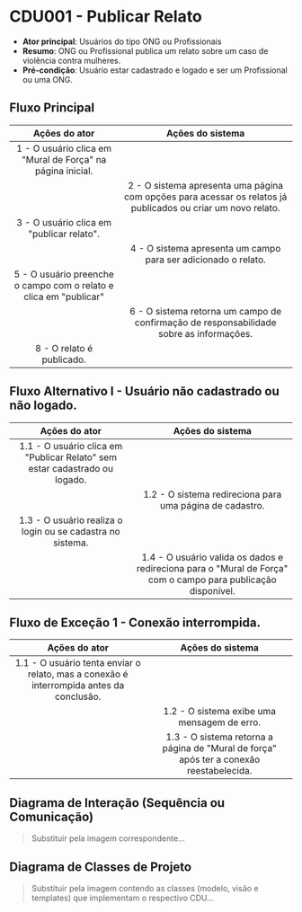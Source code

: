 # CDU001 - Publicar Relato


- **Ator principal**: Usuários do tipo ONG ou Profissionais
- **Resumo**: ONG ou Profissional publica um relato sobre um caso de violência contra mulheres.
- **Pré-condição**: Usuário estar cadastrado e logado e ser um Profissional ou uma ONG.



## Fluxo Principal
| Ações do ator | Ações do sistema |
| :-----------------: | :-----------------: | 
| 1 - O usuário clica em "Mural de Força" na página inicial. | |  
| | 2 -  O sistema apresenta uma página com opções para acessar os relatos já publicados ou criar um novo relato. | 
| 3 - O usuário clica em "publicar relato". | |
| | 4 - O sistema apresenta um campo para ser adicionado o relato. |
| 5 - O usuário preenche o campo com o relato e clica em "publicar" | |
| | 6 - O sistema retorna um campo de confirmação de responsabilidade sobre as informações. |
|  8 - O relato é publicado.| |

## Fluxo Alternativo I - Usuário não cadastrado ou não logado.
| Ações do ator | Ações do sistema |
| :-----------------: |:-----------------: | 
| 1.1 - O usuário clica em "Publicar Relato" sem estar cadastrado ou logado. | |  
| | 1.2 - O sistema redireciona para uma página de cadastro.  |
| 1.3 - O usuário realiza o login ou se cadastra no sistema. | | 
| | 1.4 - O usuário valida os dados e redireciona para o "Mural de Força" com o campo para publicação disponível.  |


## Fluxo de Exceção 1 - Conexão interrompida.
| Ações do ator | Ações do sistema |
| :-----------------: |:-----------------: | 
| 1.1 - O usuário tenta enviar o relato, mas a conexão é interrompida antes da conclusão.  | |  
| | 1.2 - O sistema exibe uma mensagem de erro.  |
| | 1.3 - O sistema retorna a página de "Mural de força" após ter a conexão reestabelecida.  |


## Diagrama de Interação (Sequência ou Comunicação)

> Substituir pela imagem correspondente...


## Diagrama de Classes de Projeto

> Substituir pela imagem contendo as classes (modelo, visão e templates) que implementam o respectivo CDU...